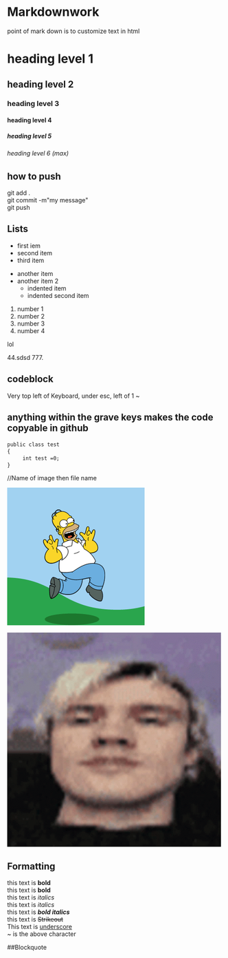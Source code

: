 # Markdownwork
point of mark down is to customize text in html
# heading level 1

## heading level 2

### heading level 3

#### heading level 4

##### heading level 5

###### heading level 6 (max)

## how to push
git add . <br>
git commit -m"my message" <br>
git push <br> 

## Lists 

- first iem
- second item
- third item

* another item
* another item 2
    * indented item
    * indented second item

1. number 1 
1. number 2
1. number 3
420. number 4

lol

44.sdsd
777.

## codeblock 
Very top left of Keyboard,
under esc, left of 1
~

## anything within the grave keys makes the code copyable in github

```
public class test
{
     int test =0;
}
```
//Name of image then file name

![homer](homer.gif)  

![albino](albino.gif)

## Formatting 

this text is **bold** <br>
this text is __bold__ <br>
this text is *italics* <br>
this text is _italics_ <br>
this text is ***bold italics*** <br>
this text is ~~Strikeout~~ <br>
This text is <ins> 
underscore </ins> <br>
~ is the above character <br>

##Blockquote








